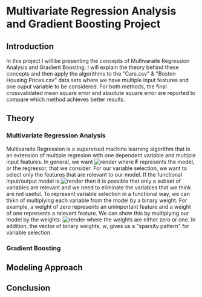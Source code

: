 # Multivariate Regression Analysis and Gradient Boosting Project

## Introduction

In this project I will be presenting the concepts of Multivaraite Regression Analysis and Gradient Boosting. I will explain the theory behind these concepts and then apply the algorithms to the "Cars.csv" & "Boston Housing Prices.csv" data sets where we have multiple input features and one ouput variable to be considered. For both methods, the final crossvalidated mean square error and absolute square error are reported to compare which method achieves better results.

## Theory

### Multivariate Regression Analysis

Multivaraite Regression is a supervised machine learning algorithm that is an extension of multiple regresion with one dependent variable and multiple input features. In general, we want 
![render](https://quicklatex.com/cache3/83/ql_727e19e5864eccfa9f70d31a3b061683_l3.png)
where **F** represents the model, or the regressor, that we consider. For our variable selection, we want to select only the features that are relevant to our model. If the functional input/output model is 
![render](https://quicklatex.com/cache3/3c/ql_1fa137109f9bfbcded6478061847233c_l3.png)
then it is possible that only a subset of variables are relevant and we need to eliminate the variables that we think are not useful. To represent variable selection in a functional way, we can thikn of multiplying each variable from the model by a binary weight. For example, a weight of zero represents an unimportant feature and a weight of one represents a relevant feature. We can show this by multiplying our model by the weights: 
![render](https://quicklatex.com/cache3/79/ql_55b97fff23ce5bd352b9b9fe1a3ee379_l3.png)
where the weights are either zero or one. In addition, the vector of binary weights, *w*, gives us a "sparsity pattern" for variable selection.


### Gradient Boosting


## Modeling Approach


## Conclusion
